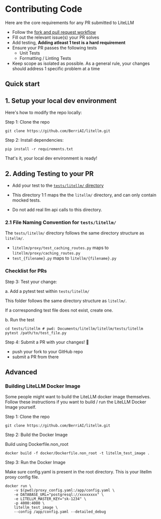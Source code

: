 # Contributing Code

Here are the core requirements for any PR submitted to LiteLLM

- Follow the [fork and pull request workflow](https://docs.github.com/en/get-started/exploring-projects-on-github/contributing-to-a-project)
- Fill out the relevant issue(s) your PR solves
- Add testing, **Adding atleast 1 test is a hard requirement**
- Ensure your PR passes the following tests 
    - Unit Tests
    - Formatting / Linting Tests
- Keep scope as isolated as possible. As a general rule, your changes should address 1 specific problem at a time




## Quick start

## 1. Setup your local dev environment


Here's how to modify the repo locally:

Step 1: Clone the repo

```shell
git clone https://github.com/BerriAI/litellm.git
```

Step 2: Install dependencies:

```shell
pip install -r requirements.txt
```

That's it, your local dev environment is ready!

## 2. Adding Testing to your PR

- Add your test to the [`tests/litellm/` directory](https://github.com/BerriAI/litellm/tree/main/tests/litellm)

- This directory 1:1 maps the the `litellm/` directory, and can only contain mocked tests.
- Do not add real llm api calls to this directory.

### 2.1 File Naming Convention for `tests/litellm/`

The `tests/litellm/` directory follows the same directory structure as `litellm/`.

- `litellm/proxy/test_caching_routes.py` maps to `litellm/proxy/caching_routes.py`
- `test_{filename}.py` maps to `litellm/{filename}.py`




### Checklist for PRs



Step 3: Test your change:

a. Add a pytest test within `tests/litellm/`

This folder follows the same directory structure as `litellm/`.

If a corresponding test file does not exist, create one.

b. Run the test

```shell
cd tests/litellm # pwd: Documents/litellm/litellm/tests/litellm
pytest /path/to/test_file.py
```

Step 4: Submit a PR with your changes! 🚀

- push your fork to your GitHub repo
- submit a PR from there


## Advanced
### Building LiteLLM Docker Image 

Some people might want to build the LiteLLM docker image themselves. Follow these instructions if you want to build / run the LiteLLM Docker Image yourself.

Step 1: Clone the repo

```shell
git clone https://github.com/BerriAI/litellm.git
```

Step 2: Build the Docker Image

Build using Dockerfile.non_root

```shell
docker build -f docker/Dockerfile.non_root -t litellm_test_image .
```

Step 3: Run the Docker Image

Make sure config.yaml is present in the root directory. This is your litellm proxy config file.

```shell
docker run \
    -v $(pwd)/proxy_config.yaml:/app/config.yaml \
    -e DATABASE_URL="postgresql://xxxxxxxx" \
    -e LITELLM_MASTER_KEY="sk-1234" \
    -p 4000:4000 \
    litellm_test_image \
    --config /app/config.yaml --detailed_debug
```

